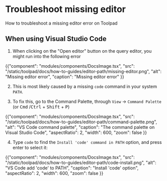 # Troubleshoot missing editor

<p class="description">How to troubleshoot a missing editor error on Toolpad</p>

## When using Visual Studio Code

1. When clicking on the "Open editor" button on the query editor, you might run into the following error

{{"component": "modules/components/DocsImage.tsx", "src": "/static/toolpad/docs/how-to-guides/editor-path/missing-editor.png", "alt": "Missing editor error", "caption": "Missing editor error" }}

2. This is most likely caused by a missing `code` command in your system `PATH`.

3. To fix this, go to the Command Palette, through `View` &rarr; `Command Palette` (or <kbd>Cmd</kbd> /<kbd>Ctrl</kbd> + <kbd>Shift</kbd> + <kbd>P</kbd>)

{{"component": "modules/components/DocsImage.tsx", "src": "/static/toolpad/docs/how-to-guides/editor-path/command-palette.png", "alt": "VS Code command palette", "caption": "The command palette on Visual Studio Code", "aspectRatio": 2, "width": 600, "zoom": false }}

4. Type `code` to find the `Install 'code' command in PATH` option, and press enter to select it:

{{"component": "modules/components/DocsImage.tsx", "src": "/static/toolpad/docs/how-to-guides/editor-path/code-install.png", "alt": "VS Code add 'code' to PATH", "caption": "Install 'code' option", "aspectRatio": 2, "width": 600, "zoom": false }}
